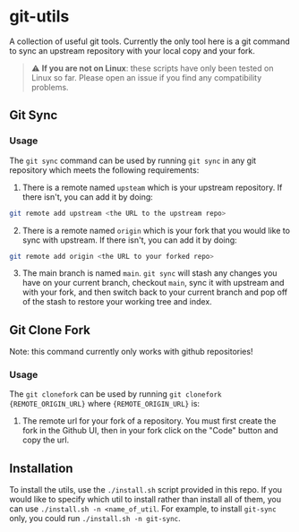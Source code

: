 # git-utils
A collection of useful git tools. Currently the only tool here is a git command to sync an upstream repository with your local copy and your fork.

> :warning: **If you are not on Linux**: these scripts have only been tested on Linux so far. Please open an issue if you find any compatibility problems.

## Git Sync
### Usage
The `git sync` command can be used by running `git sync` in any git repository which meets the following requirements:
1. There is a remote named `upsteam` which is your upstream repository.
If there isn't, you can add it by doing:
```sh
git remote add upstream <the URL to the upstream repo>
```

2. There is a remote named `origin` which is your fork that you would like to sync with upstream.
If there isn't, you can add it by doing:
```sh
git remote add origin <the URL to your forked repo>
```

3. The main branch is named `main`.
`git sync` will stash any changes you have on your current branch, checkout `main`, sync it with upstream and with your fork, and then switch back to your current branch and pop off of the stash to restore your working tree and index.

## Git Clone Fork
Note: this command currently only works with github repositories!
### Usage
The `git clonefork` can be used by running `git clonefork {REMOTE_ORIGIN_URL}` where `{REMOTE_ORIGIN_URL}` is:
1. The remote url for your fork of a repository. You must first create the fork in the Github UI, then in your fork click on the "Code" button and copy the url.


## Installation
To install the utils, use the `./install.sh` script provided in this repo. If you would like to specify which util to install rather than install all of them, you can
use `./install.sh -n <name_of_util`. For example, to install `git-sync` only, you could run `./install.sh -n git-sync`.
